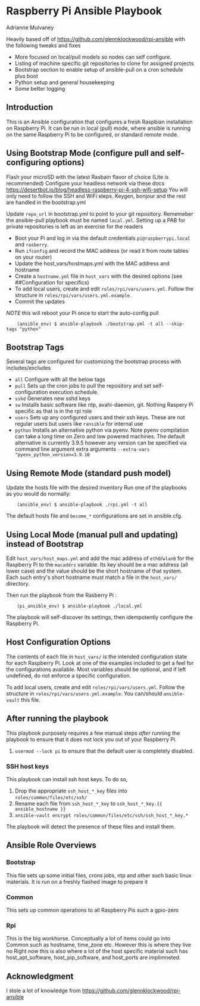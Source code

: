 # Raspberry Pi Ansible Playbook

Adrianne Mulvaney

Heavily based off of https://github.com/glennklockwood/rpi-ansible with the following tweaks and fixes 

* More focused on local/pull models so nodes can self configure. 
* Listing of machine specific git repositories to clone for assigned projects
* Bootstrap section to enable setup of ansible-pull on a cron schedule plus boot
* Python setup and general housekeeping
* Some better logging

## Introduction

This is an Ansible configuration that configures a fresh Raspbian installation
on Raspberry Pi.  It can be run in local (pull) mode, where ansible is running
on the same Raspberry Pi to be configured, or standard remote mode. 

## Using Bootstrap Mode (configure pull and self-configuring options)

Flash your microSD with the latest Rasbain flavor of choice (Lite is recommended)
Configure your headless network via these docs https://desertbot.io/blog/headless-raspberry-pi-4-ssh-wifi-setup You will only need to follow the SSH and WiFi steps. Keygen, bonjour and the rest are handled in the bootstrap.yml

Update `repo_url` in bootstrap.yml to point to your git repository. Rememeber the ansible-pull playbook must be named `local.yml`. Setting up a PAB for private repositories is left as an exercise for the readers

* Boot your Pi and log in via the default credentials `pi@raspberrypi.local` and `rasberry`. 
* Run `ifconfig` and record the MAC address (or read it from route tables on your router)
* Update the host_vars/hostmaps.yml with the MAC address and hostname
* Create a `hostname.yml` file in `host_vars` with the desired options (see ##Configuration for specifics)
* To add local users, create and edit `roles/rpi/vars/users.yml`.  Follow the structure in `roles/rpi/vars/users.yml.example`. 
* Commit the updates

*NOTE* this will reboot your Pi once to start the auto-config pull

```shell
    (ansible_env) $ ansible-playbook ./bootstrap.yml -t all --skip-tags "python"
```  

## Bootstrap Tags

Several tags are configured for customizing the bootstrap process with includes/excludes

* `all` Configure with all the below tags
* `pull` Sets up the cron jobs to pull the repository and set self-configuration execution schedule. 
* `sshd` Generates new sshd keys
* `sw` Installs basic software like ntp, avahi-daemon, git. Nothing Raspery Pi specific as that is in the rpi role
* `users` Sets up any configured users and their ssh keys. These are not regular users but users like `ransible` for internal use
* `python` Installs an alternative python via pyenv. Note pyenv compilation can take a long time on Zero and low powered machines. The default alternative is currently 3.9.5 however any version can be specified via command line argument extra arguments `--extra-vars "pyenv_python_version=3.9.10`


## Using Remote Mode (standard push model)

Update the hosts file with the desired inventory
Run one of the playbooks as you would do normally:

```shell
    (ansible_env) $ ansible-playbook ./rpi.yml -t all 
```

The default hosts file and `become_*` configurations are set in ansible.cfg.

## Using Local Mode (manual pull and updating) instead of Bootstrap

Edit `host_vars/host_maps.yml` and add the mac address of `eth0`/`wlan0` for the Raspberry Pi to the `macaddrs` variable.  Its key should be a mac address (all lower case) and the value should be the short hostname of that system.  Each such entry's short hostname must match a file in the `host_vars/` directory.

Then run the playbook from the Rasberry Pi :

```
    (pi_ansible_env) $ ansible-playbook ./local.yml
```

The playbook will self-discover its settings, then idempotently configure the Raspberry Pi.


## Host Configuration Options

The contents of each file in `host_vars/` is the intended configuration state
for each Raspberry Pi.  Look at one of the examples included to get a feel for
the configurations available.  Most variables should be optional, and if left
undefined, do not enforce a specific configuration.

To add local users, create and edit `roles/rpi/vars/users.yml`.  Follow the
structure in `roles/rpi/vars/users.yml.example`.  You can/should
`ansible-vault` this file.


## After running the playbook

This playbook purposely requires a few manual steps _after_ running the playbook
to ensure that it does not lock you out of your Raspberry Pi.

1. `usermod --lock pi` to ensure that the default user is completely disabled.


### SSH host keys

This playbook can install ssh host keys.  To do so,

1. Drop the appropriate `ssh_host_*_key` files into `roles/common/files/etc/ssh/`
2. Rename each file from `ssh_host_*_key` to `ssh_host_*_key.{{ ansible_hostname }}`
3. `ansible-vault encrypt roles/common/files/etc/ssh/ssh_host_*_key.*`

The playbook will detect the presence of these files and install them.

## Ansible Role Overviews

### Bootstrap

This file sets up some initial files, crons jobs, ntp and other such basic linux materials. It is run on a freshly flashed image to prepare it

### Common 

This sets up common operations to all Raspberry Pis such a gpio-zero  

### Rpi

This is the big workhorse. Conceptually a lot of items could go into Common such as hostname, time_zone etc. However this is where they live no
Right now this is also where a lot of the host specific material such has host_apt_software, host_pip_software, and host_ports are implimneted. 

## Acknowledgment

I stole a lot of knowledge from https://github.com/glennklockwood/rpi-ansible
